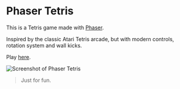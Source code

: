 # Phaser Tetris

This is a Tetris game made with [Phaser](https://phaser.io).

Inspired by the classic Atari Tetris arcade, but with modern controls, rotation system and wall kicks.

Play [here](https://hugotox.github.io/phaser-tetris/).

![Screenshot of Phaser Tetris](https://hugotox.github.io/phaser-tetris/assets/phaser-tetris.jpg)

> Just for fun.


